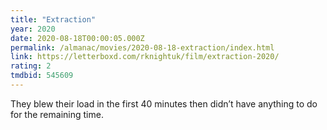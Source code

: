 ```yaml
---
title: "Extraction"
year: 2020
date: 2020-08-18T00:00:05.000Z
permalink: /almanac/movies/2020-08-18-extraction/index.html
link: https://letterboxd.com/rknightuk/film/extraction-2020/
rating: 2
tmdbid: 545609
---
```


They blew their load in the first 40 minutes then didn’t have
anything to do for the remaining time.